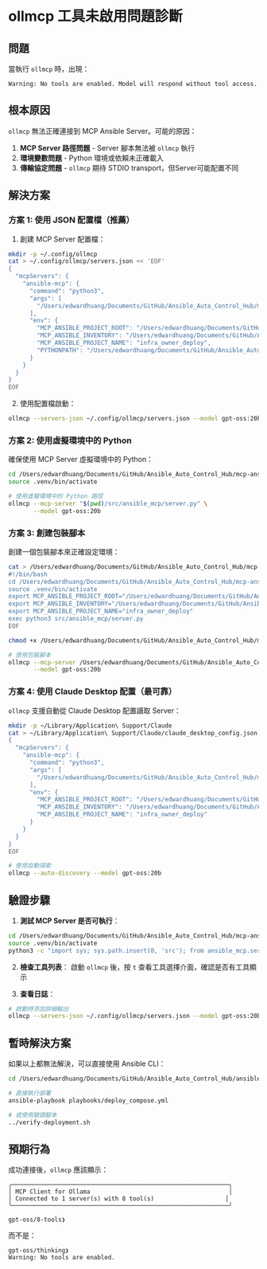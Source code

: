 # ollmcp 工具未啟用問題診斷

## 問題

當執行 `ollmcp` 時，出現：
```
Warning: No tools are enabled. Model will respond without tool access.
```

## 根本原因

`ollmcp` 無法正確連接到 MCP Ansible Server。可能的原因：

1. **MCP Server 路徑問題** - Server 腳本無法被 `ollmcp` 執行
2. **環境變數問題** - Python 環境或依賴未正確載入
3. **傳輸協定問題** - `ollmcp` 期待 STDIO transport，但Server可能配置不同

## 解決方案

### 方案 1: 使用 JSON 配置檔（推薦）

1. 創建 MCP Server 配置檔：

```bash
mkdir -p ~/.config/ollmcp
cat > ~/.config/ollmcp/servers.json << 'EOF'
{
  "mcpServers": {
    "ansible-mcp": {
      "command": "python3",
      "args": [
        "/Users/edwardhuang/Documents/GitHub/Ansible_Auto_Control_Hub/mcp-ansible/src/ansible_mcp/server.py"
      ],
      "env": {
        "MCP_ANSIBLE_PROJECT_ROOT": "/Users/edwardhuang/Documents/GitHub/Ansible_Auto_Control_Hub/ansible_projects/infra_owner_deploy",
        "MCP_ANSIBLE_INVENTORY": "/Users/edwardhuang/Documents/GitHub/Ansible_Auto_Control_Hub/ansible_projects/infra_owner_deploy/inventory/hosts.ini",
        "MCP_ANSIBLE_PROJECT_NAME": "infra_owner_deploy",
        "PYTHONPATH": "/Users/edwardhuang/Documents/GitHub/Ansible_Auto_Control_Hub/mcp-ansible/src"
      }
    }
  }
}
EOF
```

2. 使用配置檔啟動：

```bash
ollmcp --servers-json ~/.config/ollmcp/servers.json --model gpt-oss:20b
```

### 方案 2: 使用虛擬環境中的 Python

確保使用 MCP Server 虛擬環境中的 Python：

```bash
cd /Users/edwardhuang/Documents/GitHub/Ansible_Auto_Control_Hub/mcp-ansible
source .venv/bin/activate

# 使用虛擬環境中的 Python 路徑
ollmcp --mcp-server "$(pwd)/src/ansible_mcp/server.py" \
       --model gpt-oss:20b
```

### 方案 3: 創建包裝腳本

創建一個包裝腳本來正確設定環境：

```bash
cat > /Users/edwardhuang/Documents/GitHub/Ansible_Auto_Control_Hub/mcp-ansible/run_server.sh << 'EOF'
#!/bin/bash
cd /Users/edwardhuang/Documents/GitHub/Ansible_Auto_Control_Hub/mcp-ansible
source .venv/bin/activate
export MCP_ANSIBLE_PROJECT_ROOT="/Users/edwardhuang/Documents/GitHub/Ansible_Auto_Control_Hub/ansible_projects/infra_owner_deploy"
export MCP_ANSIBLE_INVENTORY="/Users/edwardhuang/Documents/GitHub/Ansible_Auto_Control_Hub/ansible_projects/infra_owner_deploy/inventory/hosts.ini"
export MCP_ANSIBLE_PROJECT_NAME="infra_owner_deploy"
exec python3 src/ansible_mcp/server.py
EOF

chmod +x /Users/edwardhuang/Documents/GitHub/Ansible_Auto_Control_Hub/mcp-ansible/run_server.sh

# 使用包裝腳本
ollmcp --mcp-server /Users/edwardhuang/Documents/GitHub/Ansible_Auto_Control_Hub/mcp-ansible/run_server.sh \
       --model gpt-oss:20b
```

### 方案 4: 使用 Claude Desktop 配置（最可靠）

`ollmcp` 支援自動從 Claude Desktop 配置讀取 Server：

```bash
mkdir -p ~/Library/Application\ Support/Claude
cat > ~/Library/Application\ Support/Claude/claude_desktop_config.json << 'EOF'
{
  "mcpServers": {
    "ansible-mcp": {
      "command": "python3",
      "args": [
        "/Users/edwardhuang/Documents/GitHub/Ansible_Auto_Control_Hub/mcp-ansible/src/ansible_mcp/server.py"
      ],
      "env": {
        "MCP_ANSIBLE_PROJECT_ROOT": "/Users/edwardhuang/Documents/GitHub/Ansible_Auto_Control_Hub/ansible_projects/infra_owner_deploy",
        "MCP_ANSIBLE_INVENTORY": "/Users/edwardhuang/Documents/GitHub/Ansible_Auto_Control_Hub/ansible_projects/infra_owner_deploy/inventory/hosts.ini",
        "MCP_ANSIBLE_PROJECT_NAME": "infra_owner_deploy"
      }
    }
  }
}
EOF

# 使用自動探索
ollmcp --auto-discovery --model gpt-oss:20b
```

## 驗證步驟

1. **測試 MCP Server 是否可執行**：
```bash
cd /Users/edwardhuang/Documents/GitHub/Ansible_Auto_Control_Hub/mcp-ansible
source .venv/bin/activate
python3 -c "import sys; sys.path.insert(0, 'src'); from ansible_mcp.server import mcp; print('MCP Server 可導入')"
```

2. **檢查工具列表**：
啟動 `ollmcp` 後，按 `t` 查看工具選擇介面，確認是否有工具顯示

3. **查看日誌**：
```bash
# 啟動時添加詳細輸出
ollmcp --servers-json ~/.config/ollmcp/servers.json --model gpt-oss:20b -vvv
```

## 暫時解決方案

如果以上都無法解決，可以直接使用 Ansible CLI：

```bash
cd /Users/edwardhuang/Documents/GitHub/Ansible_Auto_Control_Hub/ansible_projects/infra_owner_deploy

# 直接執行部署
ansible-playbook playbooks/deploy_compose.yml

# 或使用驗證腳本
../verify-deployment.sh
```

## 預期行為

成功連接後，`ollmcp` 應該顯示：

```
╭─────────────────────────────────────────────────────────────╮
│ MCP Client for Ollama                                       │
│ Connected to 1 server(s) with 8 tool(s)                    │
╰─────────────────────────────────────────────────────────────╯

gpt-oss/8-tools❯
```

而不是：

```
gpt-oss/thinking❯ 
Warning: No tools are enabled.
```
